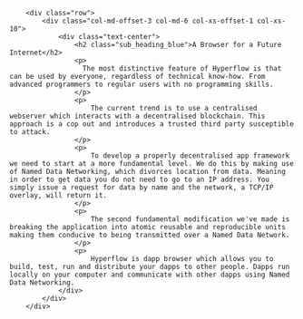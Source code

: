         <div class="row">
            <div class="col-md-offset-3 col-md-6 col-xs-offset-1 col-xs-10">
                <div class="text-center">
                    <h2 class="sub_heading_blue">A Browser for a Future Internet</h2>
                    <p>
                      The most distinctive feature of Hyperflow is that can be used by everyone, regardless of technical know-how. From advanced programmers to regular users with no programming skills.
                    </p>
                    <p>
                        The current trend is to use a centralised webserver which interacts with a decentralised blockchain. This approach is a cop out and introduces a trusted third party susceptible to attack.
                    </p>
                    <p>
                        To develop a properly decentralised app framework we need to start at a more fundamental level. We do this by making use of Named Data Networking, which divorces location from data. Meaning in order to get data you do not need to go to an IP address. You simply issue a request for data by name and the network, a TCP/IP overlay, will return it.
                    </p>
                    <p>
                        The second fundamental modification we've made is breaking the application into atomic reusable and reproducible units making them conducive to being transmitted over a Named Data Network.
                    </p>
                    <p>
                        Hyperflow is dapp browser which allows you to build, test, run and distribute your dapps to other people. Dapps run locally on your computer and communicate with other dapps using Named Data Networking.
                </div>
            </div>
        </div>
